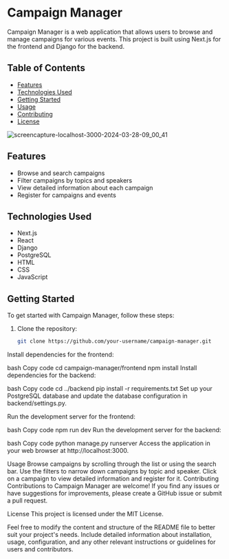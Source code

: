 # Campaign Manager

Campaign Manager is a web application that allows users to browse and manage campaigns for various events. This project is built using Next.js for the frontend and Django for the backend.

## Table of Contents

- [Features](#features)
- [Technologies Used](#technologies-used)
- [Getting Started](#getting-started)
- [Usage](#usage)
- [Contributing](#contributing)
- [License](#license)

![screencapture-localhost-3000-2024-03-28-09_00_41](https://github.com/jarar21/Campaign-Manager/assets/99759491/12b16598-f44d-4e24-be8b-c6ea8b768023)

## Features

- Browse and search campaigns
- Filter campaigns by topics and speakers
- View detailed information about each campaign
- Register for campaigns and events

## Technologies Used

- Next.js
- React
- Django
- PostgreSQL
- HTML
- CSS
- JavaScript

## Getting Started

To get started with Campaign Manager, follow these steps:

1. Clone the repository:

   ```bash
   git clone https://github.com/your-username/campaign-manager.git
Install dependencies for the frontend:

bash
Copy code
cd campaign-manager/frontend
npm install
Install dependencies for the backend:

bash
Copy code
cd ../backend
pip install -r requirements.txt
Set up your PostgreSQL database and update the database configuration in backend/settings.py.

Run the development server for the frontend:

bash
Copy code
npm run dev
Run the development server for the backend:

bash
Copy code
python manage.py runserver
Access the application in your web browser at http://localhost:3000.



Usage
Browse campaigns by scrolling through the list or using the search bar.
Use the filters to narrow down campaigns by topic and speaker.
Click on a campaign to view detailed information and register for it.
Contributing
Contributions to Campaign Manager are welcome! If you find any issues or have suggestions for improvements, please create a GitHub issue or submit a pull request.

License
This project is licensed under the MIT License.

Feel free to modify the content and structure of the README file to better suit your project's needs. Include detailed information about installation, usage, configuration, and any other relevant instructions or guidelines for users and contributors.

